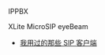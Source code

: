 IPPBX


XLite
MicroSIP
eyeBeam

- [我用过的那些 SIP 客户端](https://mp.weixin.qq.com/s/9fCf8xf_A4K6UNwZRKmhjw)
